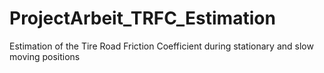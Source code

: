 # ProjectArbeit_TRFC_Estimation
Estimation of the Tire Road Friction Coefficient during stationary and slow moving positions
